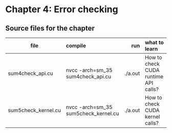 # Chapter 4: Error checking

## Source files for the chapter


| file   |      compile      |  run | what to learn
|----------|:-------------|------:|:-------------------------|
| sum4check_api.cu |  nvcc -arch=sm_35 sum4check_api.cu | ./a.out | How to check CUDA runtime API calls? |
| sum5check_kernel.cu |  nvcc -arch=sm_35 sum5check_kernel.cu | ./a.out | How to check CUDA kernel calls? |
